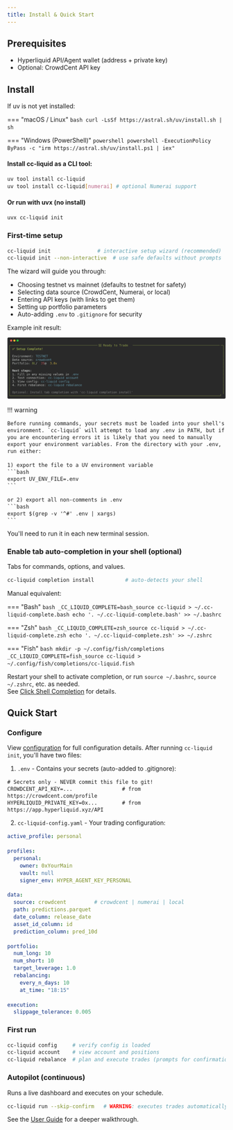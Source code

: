 ```yaml
---
title: Install & Quick Start
---
```


## Prerequisites

- Hyperliquid API/Agent wallet (address + private key)
- Optional: CrowdCent API key

## Install

If uv is not yet installed:

=== "macOS / Linux"
    ```bash
    curl -LsSf https://astral.sh/uv/install.sh | sh
    ```

=== "Windows (PowerShell)"
    ```powershell
    powershell -ExecutionPolicy ByPass -c "irm https://astral.sh/uv/install.ps1 | iex"
    ```

#### Install cc-liquid as a CLI tool:
```bash
uv tool install cc-liquid
uv tool install cc-liquid[numerai] # optional Numerai support
```

#### Or run with uvx (no install)

```bash
uvx cc-liquid init
```

### First-time setup

```bash
cc-liquid init               # interactive setup wizard (recommended)
cc-liquid init --non-interactive  # use safe defaults without prompts
```

The wizard will guide you through:

- Choosing testnet vs mainnet (defaults to testnet for safety)
- Selecting data source (CrowdCent, Numerai, or local)
- Entering API keys (with links to get them)
- Setting up portfolio parameters
- Auto-adding `.env` to `.gitignore` for security


Example init result:

![init summary](images/init-summary.svg)

!!! warning

    Before running commands, your secrets must be loaded into your shell's environment. `cc-liquid` will attempt to load any .env in PATH, but if you are encountering errors it is likely that you need to manually export your environment variables. From the directory with your .env, run either:

    1) export the file to a UV environment variable
    ```bash
    export UV_ENV_FILE=.env
    ```

    or 2) export all non-comments in .env
    ```bash
    export $(grep -v '^#' .env | xargs)
    ```

   You'll need to run it in each new terminal session.

### Enable tab auto-completion in your shell (optional)

Tabs for commands, options, and values.

```bash
cc-liquid completion install          # auto-detects your shell
```

Manual equivalent:

=== "Bash"
    ```bash
    _CC_LIQUID_COMPLETE=bash_source cc-liquid > ~/.cc-liquid-complete.bash
    echo '. ~/.cc-liquid-complete.bash' >> ~/.bashrc
    ```

=== "Zsh"
    ```bash
    _CC_LIQUID_COMPLETE=zsh_source cc-liquid > ~/.cc-liquid-complete.zsh
    echo '. ~/.cc-liquid-complete.zsh' >> ~/.zshrc
    ```

=== "Fish"
    ```bash
    mkdir -p ~/.config/fish/completions
    _CC_LIQUID_COMPLETE=fish_source cc-liquid > ~/.config/fish/completions/cc-liquid.fish
    ```

Restart your shell to activate completion, or run `source ~/.bashrc`, `source ~/.zshrc`, etc. as needed.  
See [Click Shell Completion](https://click.palletsprojects.com/en/stable/shell-completion/) for details.

## Quick Start
### Configure

View [configuration](configuration.md) for full configuration details. After running `cc-liquid init`, you'll have two files:

1) `.env` - Contains your secrets (auto-added to .gitignore):

```env
# Secrets only - NEVER commit this file to git!
CROWDCENT_API_KEY=...                # from https://crowdcent.com/profile
HYPERLIQUID_PRIVATE_KEY=0x...        # from https://app.hyperliquid.xyz/API
```

2) `cc-liquid-config.yaml` - Your trading configuration:

```yaml
active_profile: personal

profiles:
  personal:
    owner: 0xYourMain
    vault: null
    signer_env: HYPER_AGENT_KEY_PERSONAL

data:
  source: crowdcent         # crowdcent | numerai | local
  path: predictions.parquet
  date_column: release_date
  asset_id_column: id
  prediction_column: pred_10d

portfolio:
  num_long: 10
  num_short: 10
  target_leverage: 1.0
  rebalancing:
    every_n_days: 10
    at_time: "18:15"

execution:
  slippage_tolerance: 0.005
```

### First run

```bash
cc-liquid config     # verify config is loaded
cc-liquid account    # view account and positions
cc-liquid rebalance  # plan and execute trades (prompts for confirmation)
```

### Autopilot (continuous)

Runs a live dashboard and executes on your schedule.

```bash
cc-liquid run --skip-confirm   # WARNING: executes trades automatically
```

See the [User Guide](walkthrough.md) for a deeper walkthrough.


